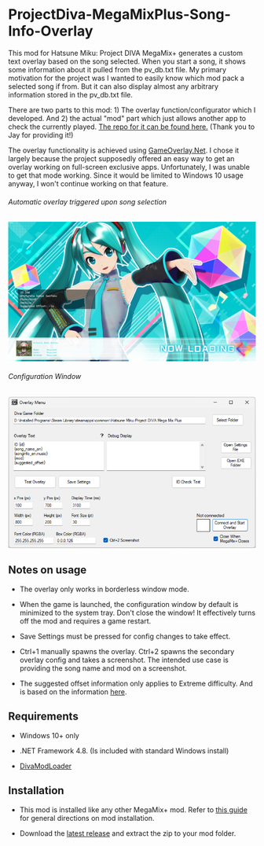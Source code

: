 # ProjectDiva-MegaMixPlus-Song-Info-Overlay

This mod for Hatsune Miku: Project DIVA MegaMix+ generates a custom text overlay based on the song selected. When you start a song, it shows some information about it pulled from the pv_db.txt file. My primary motivation for the project was I wanted to easily know which mod pack a selected song if from. But it can also display almost any arbitrary information stored in the pv_db.txt file.

There are two parts to this mod: 1) The overlay function/configurator which I developed. And 2) the actual "mod" part which just allows another app to check the currently played. [The repo for it can be found here.](https://github.com/Jay184/marcgii-song-data)  (Thank you to Jay for providing it!) 

The overlay functionality is achieved using [GameOverlay.Net](https://github.com/michel-pi/GameOverlay.Net).  I chose it largely because the project supposedly offered an easy way to get an overlay working on full-screen exclusive apps.  Unfortunately, I was unable to get  that mode working.  Since it would be limited to Windows 10 usage anyway, I won't continue working on that feature. 

###### Automatic overlay triggered upon song selection

<img title="Sample Image" src="Overlay Sample 1.png" alt="" width="1309">

###### Configuration Window

<img title="Configuration Window" src="OVL configurator.png" width="900" alt="">

## Notes on usage

- The overlay only works in borderless window mode.  

- When the game is launched, the configuration window by default is minimized to the system tray.  Don't close the window!  It effectively turns off the mod and requires a game restart. 

- Save Settings must be pressed for config changes to take effect.

- Ctrl+1 manually spawns the overlay.  Ctrl+2 spawns the secondary overlay config and takes a screenshot.  The intended use case is providing the song name and mod on a screenshot. 

- The suggested offset information only applies to Extreme difficulty.  And is based on the information [here](https://docs.google.com/spreadsheets/d/1lUPXtailDKVATC-jfrQM9n-U0OFzBC6frz4fc81rDdM/edit?gid=0#gid=0).

## Requirements

- Windows 10+ only

- .NET Framework 4.8.  (Is included with standard Windows install) 

- [DivaModLoader](https://github.com/blueskythlikesclouds/DivaModLoader)

## Installation

- This mod is installed like any other MegaMix+ mod.   Refer to [this guide](https://gamebanana.com/tuts/15379) for general directions on mod installation.

- Download the [latest release](https://github.com/MarcG2/ProjectDiva-MegaMixPlus-SongInfoOverlay/releases/) and extract the zip to your mod folder.


